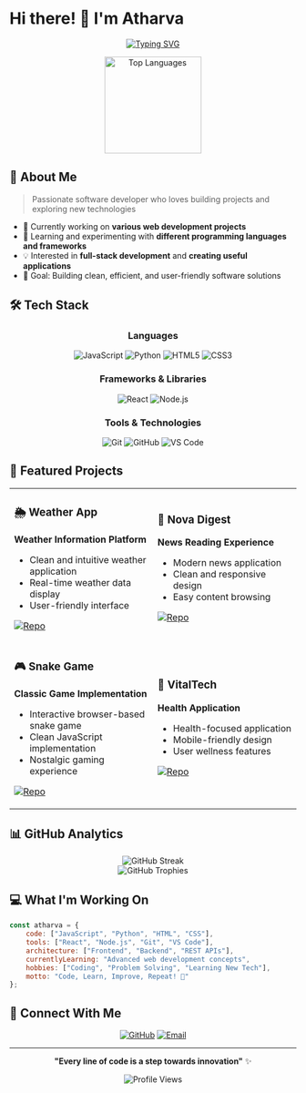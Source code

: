 
# Hi there! 👋 I'm Atharva

<div align="center">
  
[![Typing SVG](https://readme-typing-svg.herokuapp.com?font=Fira+Code&pause=1000&color=2196F3&center=true&vCenter=true&width=435&lines=Software+Developer;Problem+Solver;Tech+Enthusiast;Always+Learning)](https://git.io/typing-svg)

</div>

<div align="center">
  <img src="https://github-readme-stats.vercel.app/api/top-langs/?username=Atharva025&layout=compact&theme=radical&hide_border=true" alt="Top Languages" height="170"/>
</div>

## 🚀 About Me

> Passionate software developer who loves building projects and exploring new technologies

- 🔭 Currently working on **various web development projects**
- 🌱 Learning and experimenting with **different programming languages and frameworks**
- 💡 Interested in **full-stack development** and **creating useful applications**
- 🎯 Goal: Building clean, efficient, and user-friendly software solutions

## 🛠️ Tech Stack

<div align="center">

### Languages
![JavaScript](https://img.shields.io/badge/-JavaScript-F7DF1E?style=for-the-badge&logo=javascript&logoColor=black)
![Python](https://img.shields.io/badge/-Python-3776AB?style=for-the-badge&logo=python&logoColor=white)
![HTML5](https://img.shields.io/badge/-HTML5-E34F26?style=for-the-badge&logo=html5&logoColor=white)
![CSS3](https://img.shields.io/badge/-CSS3-1572B6?style=for-the-badge&logo=css3&logoColor=white)

### Frameworks & Libraries
![React](https://img.shields.io/badge/-React-61DAFB?style=for-the-badge&logo=react&logoColor=black)
![Node.js](https://img.shields.io/badge/-Node.js-339933?style=for-the-badge&logo=node.js&logoColor=white)

### Tools & Technologies
![Git](https://img.shields.io/badge/-Git-F05032?style=for-the-badge&logo=git&logoColor=white)
![GitHub](https://img.shields.io/badge/-GitHub-181717?style=for-the-badge&logo=github&logoColor=white)
![VS Code](https://img.shields.io/badge/-VS%20Code-007ACC?style=for-the-badge&logo=visual-studio-code&logoColor=white)

</div>

## 🌟 Featured Projects

<div align="center">
  
<table>
<tr>
<td width="50%">

### 🌦️ Weather App
**Weather Information Platform**
- Clean and intuitive weather application
- Real-time weather data display
- User-friendly interface

[![Repo](https://img.shields.io/badge/-Repository-000?style=for-the-badge&logo=github)](https://github.com/Atharva025/weatherCheckWithAi)

</td>
<td width="50%">

### 📰 Nova Digest
**News Reading Experience**
- Modern news application
- Clean and responsive design
- Easy content browsing

[![Repo](https://img.shields.io/badge/-Repository-000?style=for-the-badge&logo=github)](https://github.com/Atharva025/nova_digest)

</td>
</tr>
<tr>
<td width="50%">

### 🎮 Snake Game
**Classic Game Implementation**
- Interactive browser-based snake game
- Clean JavaScript implementation
- Nostalgic gaming experience

[![Repo](https://img.shields.io/badge/-Repository-000?style=for-the-badge&logo=github)](https://github.com/Atharva025/snake-game)

</td>
<td width="50%">

### 🏥 VitalTech
**Health Application**
- Health-focused application
- Mobile-friendly design
- User wellness features

[![Repo](https://img.shields.io/badge/-Repository-000?style=for-the-badge&logo=github)](https://github.com/Atharva025/vitalTechApp)

</td>
</tr>
</table>

</div>

## 📊 GitHub Analytics

<div align="center">
  <img src="https://github-readme-streak-stats.herokuapp.com/?user=Atharva025&theme=radical&hide_border=true" alt="GitHub Streak" />
</div>

<div align="center">
  <img src="https://github-profile-trophy.vercel.app/?username=Atharva025&theme=radical&no-frame=true&no-bg=true&margin-w=4" alt="GitHub Trophies"/>
</div>

## 💻 What I'm Working On

```javascript
const atharva = {
    code: ["JavaScript", "Python", "HTML", "CSS"],
    tools: ["React", "Node.js", "Git", "VS Code"],
    architecture: ["Frontend", "Backend", "REST APIs"],
    currentlyLearning: "Advanced web development concepts",
    hobbies: ["Coding", "Problem Solving", "Learning New Tech"],
    motto: "Code, Learn, Improve, Repeat! 🚀"
};
```

## 🤝 Connect With Me

<div align="center">

[![GitHub](https://img.shields.io/badge/-GitHub-181717?style=for-the-badge&logo=github&logoColor=white)](https://github.com/Atharva025)
[![Email](https://img.shields.io/badge/-Email-D14836?style=for-the-badge&logo=gmail&logoColor=white)](mailto:contact@atharva.dev)

</div>

---

<div align="center">
  
**"Every line of code is a step towards innovation"** ✨

![Profile Views](https://komarev.com/ghpvc/?username=Atharva025&color=blueviolet&style=for-the-badge)

</div>

